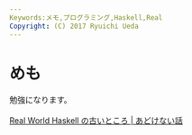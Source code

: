 ```yaml
---
Keywords:メモ,プログラミング,Haskell,Real
Copyright: (C) 2017 Ryuichi Ueda
---
```


# <!--:ja-->めも<!--:-->
<!--:ja-->勉強になります。<br />
<br />
<a href="http://d.hatena.ne.jp/kazu-yamamoto/20140206/1391666962" target="_blank">Real World Haskell の古いところ | あどけない話</a><!--:-->
